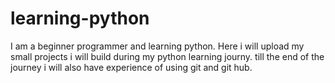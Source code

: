 # learning-python
I am a beginner programmer and learning python.
Here i will upload my small projects i will build during my python learning journy.
till the end of the journey i will also have experience of using git and git hub.

